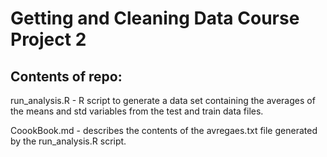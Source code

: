 # Getting and Cleaning Data Course Project 2

## Contents of repo:

run_analysis.R  - R script to generate a data set containing the averages of the means and std variables
                  from the test and train data files.
                  
  CoookBook.md  - describes the contents of the avregaes.txt file generated by the run_analysis.R script.
